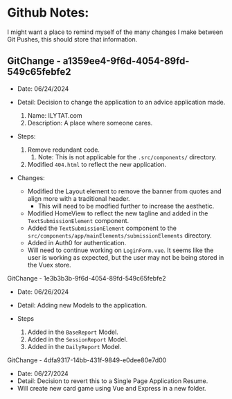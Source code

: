 # Github Notes:

I might want a place to remind myself of the many changes I make between Git Pushes, this should store that information.

## GitChange - a1359ee4-9f6d-4054-89fd-549c65febfe2

- Date: 06/24/2024

- Detail: Decision to change the application to an advice application made.

	1. Name: ILYTAT.com
	2. Description: A place where someone cares.

- Steps: 
  1. Remove redundant code.
     1. Note: This is not applicable for the `.src/components/` directory.
  2. Modified `404.html` to reflect the new application.

- Changes:
  - Modified the Layout element to remove the banner from quotes and align more with a traditional header.
    - This will need to be modfied further to increase the aesthetic.
  - Modified HomeView to reflect the new tagline and added in the `TextSubmissionElement` component.
  - Added the `TextSubmissionElement` component to the `src/components/app/mainElements/submissionElements` directory.
  - Added in Auth0 for authentication.
  - Will need to continue working on `LoginForm.vue`. It seems like the user is working as expected, but the user may not be being stored in the Vuex store.

GitChange - 1e3b3b3b-9f6d-4054-89fd-549c65febfe2

- Date: 06/26/2024

- Detail: Adding new Models to the application.


- Steps
  1. Added in the `BaseReport` Model.
  2. Added in the `SessionReport` Model.
  3. Added in the `DailyReport` Model.


GitChange - 4dfa9317-14bb-431f-9849-e0dee80e7d00

- Date: 06/27/2024
- Detail: Decision to revert this to a Single Page Application Resume.
- Will create new card game using Vue and Express in a new folder.